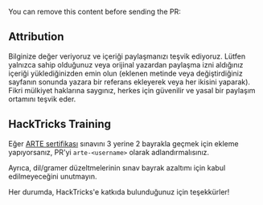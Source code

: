 You can remove this content before sending the PR:

## Attribution
Bilginize değer veriyoruz ve içeriği paylaşmanızı teşvik ediyoruz. Lütfen yalnızca sahip olduğunuz veya orijinal yazardan paylaşma izni aldığınız içeriği yüklediğinizden emin olun (eklenen metinde veya değiştirdiğiniz sayfanın sonunda yazara bir referans ekleyerek veya her ikisini yaparak). Fikri mülkiyet haklarına saygınız, herkes için güvenilir ve yasal bir paylaşım ortamını teşvik eder.

## HackTricks Training
Eğer [ARTE sertifikası](https://training.hacktricks.xyz/courses/arte) sınavını 3 yerine 2 bayrakla geçmek için ekleme yapıyorsanız, PR'yi `arte-<username>` olarak adlandırmalısınız.

Ayrıca, dil/gramer düzeltmelerinin sınav bayrak azaltımı için kabul edilmeyeceğini unutmayın.

Her durumda, HackTricks'e katkıda bulunduğunuz için teşekkürler!
